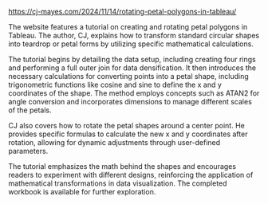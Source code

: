 https://cj-mayes.com/2024/11/14/rotating-petal-polygons-in-tableau/

The website features a tutorial on creating and rotating petal polygons in Tableau. The author, CJ, explains how to transform standard circular shapes into teardrop or petal forms by utilizing specific mathematical calculations.

The tutorial begins by detailing the data setup, including creating four rings and performing a full outer join for data densification. It then introduces the necessary calculations for converting points into a petal shape, including trigonometric functions like cosine and sine to define the x and y coordinates of the shape. The method employs concepts such as ATAN2 for angle conversion and incorporates dimensions to manage different scales of the petals.

CJ also covers how to rotate the petal shapes around a center point. He provides specific formulas to calculate the new x and y coordinates after rotation, allowing for dynamic adjustments through user-defined parameters.

The tutorial emphasizes the math behind the shapes and encourages readers to experiment with different designs, reinforcing the application of mathematical transformations in data visualization. The completed workbook is available for further exploration.
